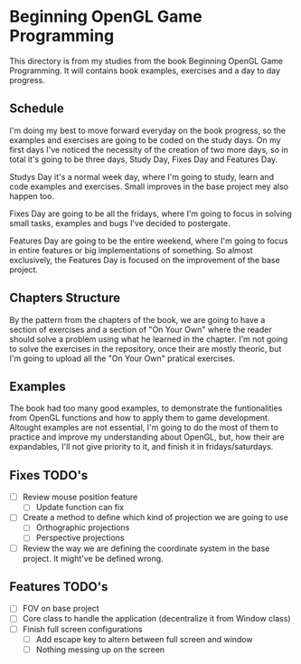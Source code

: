 # Beginning OpenGL Game Programming

This directory is from my studies from the book Beginning OpenGL Game Programming. It will contains book examples, exercises and a day to day progress.

## Schedule

I'm doing my best to move forward everyday on the book progress, so the examples and exercises are going to be coded on the study days. On my first days I've noticed the necessity of the creation of two more days, so in total it's going to be three days, Study Day, Fixes Day and Features Day.

Studys Day it's a normal week day, where I'm going to study, learn and code examples and exercises. Small improves in the base project mey also happen too.

Fixes Day are going to be all the fridays, where I'm going to focus in solving small tasks, examples and bugs I've decided to postergate.

Features Day are going to be the entire weekend, where I'm going to focus in entire features or big implementations of something. So almost exclusively, the Features Day is focused on the improvement of the base project.

## Chapters Structure

By the pattern from the chapters of the book, we are going to have a section of exercises and a section of "On Your Own" where the reader should solve a problem using what he learned in the chapter. I'm not going to solve the exercises in the repository, once their are mostly theoric, but I'm going to upload all the "On Your Own" pratical exercises.

## Examples

The book had too many good examples, to demonstrate the funtionalities from OpenGL functions and how to apply them to game development. Altought examples are not essential, I'm going to do the most of them to practice and improve my understanding about OpenGL, but, how their are expandables, I'll not give priority to it, and finish it in fridays/saturdays.

## Fixes TODO's
- [ ] Review mouse position feature
	- [ ] Update function can fix
- [ ] Create a method to define which kind of projection we are going to use
	- [ ] Orthographic projections
	- [ ] Perspective projections
- [ ] Review the way we are defining the coordinate system in the base project. It might've be defined wrong.

## Features TODO's
- [ ] FOV on base project
- [ ] Core class to handle the application (decentralize it from Window class)
- [ ] Finish full screen configurations
    - [ ] Add escape key to altern between full screen and window
    - [ ] Nothing messing up on the screen

